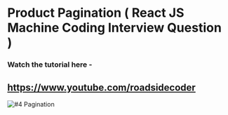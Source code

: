 # Product Pagination ( React JS Machine Coding Interview Question )

### Watch the tutorial here -
## https://www.youtube.com/roadsidecoder
![#4 Pagination](https://user-images.githubusercontent.com/51760520/207591548-1e93d7b7-8283-4482-8dd9-08a3491cd6b9.png)
